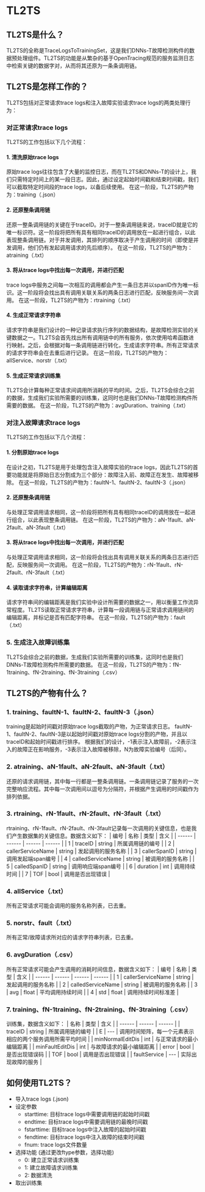 # TL2TS

## TL2TS是什么？

TL2TS的全称是TraceLogsToTrainingSet，这是我们DNNs-T故障检测构件的数据预处理组件。TL2TS的功能是从繁杂的基于OpenTracing规范的服务监测日志中检索关键的数据字对，从而将其还原为一条条调用链。

## TL2TS是怎样工作的？

TL2TS包括对正常请求trace logs和注入故障实验请求trace logs的两类处理行为：

### 对正常请求trace logs

TL2TS的工作包括以下几个流程：

#### 1. 清洗原始trace logs

原始trace logs往往包含了大量的监控日志，而在TL2TS和DNNs-T的设计上，我们只需特定时间上的某一段日志。因此，通过设定起始时间戳和结束时间戳，我们可以截取特定时间段的trace logs，以备后续使用。
在这一阶段，TL2TS的产物为：training（.json）

#### 2. 还原整条调用链

还原一整条调用链的关键在于traceID。对于一整条调用链来说，traceID就是它的唯一标识符。这一阶段将把所有具有相同traceID的调用放在一起进行组合，以此表现整条调用链。对于并发调用，其排列的顺序取决于产生调用的时间（即使是并发调用，他们仍有发起调用请求的先后顺序）。
在这一阶段，TL2TS的产物为：atraining（.txt）

#### 3. 将从trace logs中找出每一次调用，并进行匹配

trace logs中服务之间每一次相互的调用都会产生一条日志并以spanID作为唯一标识。这一阶段将会找出具有调用关联关系的两条日志进行匹配，反映服务间一次调用。
在这一阶段，TL2TS的产物为：rtraining（.txt）

#### 4. 生成正常请求字符串

请求字符串是我们设计的一种记录请求执行序列的数据结构，是故障检测实验的关键数据之一。TL2TS会首先找出所有调用链中的所有服务，依次使用哈希函数进行映射。之后，会根据对每一条调用链进行转化，生成请求字符串。所有正常请求的请求字符串会在去重后进行记录。
在这一阶段，TL2TS的产物为：allService、norstr（.txt）

#### 5. 生成正常请求训练集

TL2TS会计算每种正常请求间调用所消耗的平均时间。之后，TL2TS会综合之前的数据，生成我们实验所需要的训练集，这同时也是我们DNNs-T故障检测构件所需要的数据。
在这一阶段，TL2TS的产物为：avgDuration、training（.txt）

### 对注入故障请求trace logs

TL2TS的工作包括以下几个流程：

#### 1. 分割原始trace logs

在设计之初，TL2TS是用于处理包含注入故障实验的trace logs，因此TL2TS的首要功能就是将原始日志分割成为三个部分：故障注入前、故障正在发生、故障被移除。
在这一阶段，TL2TS的产物为：faultN-1、faultN-2、faultN-3（.json）

#### 2. 还原整条调用链

与处理正常调用请求相同，这一阶段将把所有具有相同traceID的调用放在一起进行组合，以此表现整条调用链。
在这一阶段，TL2TS的产物为：aN-1fault、aN-2fault、aN-3fault（.txt）

#### 3. 将从trace logs中找出每一次调用，并进行匹配

与处理正常调用请求相同，这一阶段将会找出具有调用关联关系的两条日志进行匹配，反映服务间一次调用。
在这一阶段，TL2TS的产物为：rN-1fault、rN-2fault、rN-3fault（.txt）

#### 4. 读取请求字符串，计算编辑距离

请求字符串间的编辑距离是我们实验中设计所需要的数据之一，用以衡量工作流异常程度。TL2TS读取正常请求字符串，计算每一段调用链与正常请求调用链间的编辑距离，并标记是否有匹配字符串。
在这一阶段，TL2TS的产物为：fault（.txt）

### 5. 生成注入故障训练集

TL2TS会综合之前的数据，生成我们实验所需要的训练集，这同时也是我们DNNs-T故障检测构件所需要的数据。
在这一阶段，TL2TS的产物为：fN-1training、fN-2training、fN-3training（.csv）


## TL2TS的产物有什么？


### 1. training、faultN-1、faultN-2、faultN-3（.json）

training是起始时间戳对原始trace logs截取的产物，为正常请求日志。
faultN-1、faultN-2、faultN-3是以起始时间戳对原始trace logs分割的产物，并且以traceID和起始时间戳进行排序。
根据我们的设计，-1表示注入故障前，-2表示注入的故障正在影响服务，-3表示注入故障被移除，N为故障实验编号（后同）。

### 2. atraining、aN-1fault、aN-2fault、aN-3fault（.txt）

还原的请求调用链，其中每一行都是一整条调用链。一条调用链记录了服务的一次完整响应流程。其中每一次调用间以逗号为分隔符，并根据产生调用的时间戳作为排列依据。

### 3. rtraining、rN-1fault、rN-2fault、rN-3fault（.txt）

rtraining、rN-1fault、rN-2fault、rN-3fault记录每一次调用的关键信息，也是我们产生数据集的关键信息。数据含义如下：
| 编号 | 名称 | 类型 | 含义 |
| ------ | ------ | ------ | ------ |
| 1 | traceID | string | 所属调用链的编号 |
| 2 | callerServiceName | string | 发起调用的服务名称 |
| 3 | callerSpanID | string | 调用发起端span编号 |
| 4 | calledServiceName | string | 被调用的服务名称 |
| 5 | calledSpanID | string | 调用响应端span编号 |
| 6 | duration | int | 调用持续时间 |
| 7 | TOF | bool | 调用是否出现错误 |

### 4. allService（.txt）

所有正常请求可能会调用的服务名称列表，已去重。

### 5. norstr、fault（.txt）

所有正常/故障请求所对应的请求字符串列表，已去重。

### 6. avgDuration（.csv）

所有正常请求可能会产生调用的消耗时间信息，数据含义如下：
| 编号 | 名称 | 类型 | 含义 |
| ------ | ------ | ------ | ------ |
| 1 | callerServiceName | string | 发起调用的服务名称 |
| 2 | calledServiceName | string | 被调用的服务名称 |
| 3 | avg | float | 平均调用持续时间 |
| 4 | std | float | 调用持续时间标准差 |

### 7. training、fN-1training、fN-2training、fN-3training（.csv）

训练集，数据含义如下：
| 名称 | 类型 | 含义 |
| ------ | ------ | ------ |
| traceID | string | 所属调用链的编号 |
| E | --- | 调用时间矩阵，每一个元素表示相应的两个服务调用所需平均时间 |
| minNormalEditDis | int | 与正常请求的最小编辑距离 |
| minFaultEditDis | int | 与故障请求的最小编辑距离 |
| error | bool | 是否出现错误码 |
| TOF | bool | 调用是否出现错误 |
| faultService | --- | 实际出现故障的服务 |

## 如何使用TL2TS？
* 导入trace logs (.json)
* 设定参数
    *  starttime: 目标trace logs中需要调用链的起始时间戳
    *  endtime: 目标trace logs中需要调用链的最晚时间戳
    *  fstarttime: 目标trace logs中注入故障的起始时间戳
    *  fendtime: 目标trace logs中注入故障的结束时间戳
    *  fnum: trace logs文件数量
* 选择功能 (通过更改ftype参数，选择功能)
    *  0: 建立正常请求训练集
    *  1: 建立故障请求训练集
    *  2: 数据清洗
* 取出训练集


